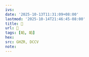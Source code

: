 ```yaml
---
ivs:
date: '2025-10-13T11:31:09+08:00'
lastmod: '2025-10-14T21:46:45-08:00'
title: 󰨞
url: 󰨞
tags: [䘓, 䘓]
hex: 
src: GHZR, DCCV
note:
---
```

